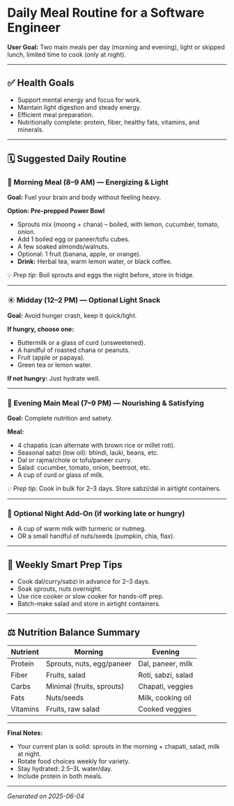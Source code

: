 
# Daily Meal Routine for a Software Engineer

**User Goal:** Two main meals per day (morning and evening), light or skipped lunch, limited time to cook (only at night).

---

## ✅ Health Goals
- Support mental energy and focus for work.
- Maintain light digestion and steady energy.
- Efficient meal preparation.
- Nutritionally complete: protein, fiber, healthy fats, vitamins, and minerals.

---

## 🗓️ Suggested Daily Routine

### 🌅 Morning Meal (8–9 AM) — Energizing & Light
**Goal:** Fuel your brain and body without feeling heavy.

**Option: Pre-prepped Power Bowl**
- Sprouts mix (moong + chana) – boiled, with lemon, cucumber, tomato, onion.
- Add 1 boiled egg or paneer/tofu cubes.
- A few soaked almonds/walnuts.
- Optional: 1 fruit (banana, apple, or orange).
- **Drink:** Herbal tea, warm lemon water, or black coffee.

💡 *Prep tip:* Boil sprouts and eggs the night before, store in fridge.

---

### ☀️ Midday (12–2 PM) — Optional Light Snack
**Goal:** Avoid hunger crash, keep it quick/light.

**If hungry, choose one:**
- Buttermilk or a glass of curd (unsweetened).
- A handful of roasted chana or peanuts.
- Fruit (apple or papaya).
- Green tea or lemon water.

**If not hungry:** Just hydrate well.

---

### 🌆 Evening Main Meal (7–9 PM) — Nourishing & Satisfying
**Goal:** Complete nutrition and satiety.

**Meal:**
- 4 chapatis (can alternate with brown rice or millet roti).
- Seasonal sabzi (low oil): bhindi, lauki, beans, etc.
- Dal or rajma/chole or tofu/paneer curry.
- Salad: cucumber, tomato, onion, beetroot, etc.
- A cup of curd or glass of milk.

💡 *Prep tip:* Cook in bulk for 2–3 days. Store sabzi/dal in airtight containers.

---

### 🌙 Optional Night Add-On (if working late or hungry)
- A cup of warm milk with turmeric or nutmeg.
- OR a small handful of nuts/seeds (pumpkin, chia, flax).

---

## 📌 Weekly Smart Prep Tips
- Cook dal/curry/sabzi in advance for 2–3 days.
- Soak sprouts, nuts overnight.
- Use rice cooker or slow cooker for hands-off prep.
- Batch-make salad and store in airtight containers.

---

## ⚖️ Nutrition Balance Summary

| Nutrient | Morning                          | Evening                       |
|----------|----------------------------------|-------------------------------|
| Protein  | Sprouts, nuts, egg/paneer        | Dal, paneer, milk             |
| Fiber    | Fruits, salad                    | Roti, sabzi, salad            |
| Carbs    | Minimal (fruits, sprouts)        | Chapati, veggies              |
| Fats     | Nuts/seeds                       | Milk, cooking oil             |
| Vitamins | Fruits, raw salad                | Cooked veggies                |

---

**Final Notes:**
- Your current plan is solid: sprouts in the morning + chapati, salad, milk at night.
- Rotate food choices weekly for variety.
- Stay hydrated: 2.5–3L water/day.
- Include protein in both meals.

---

*Generated on 2025-06-04*
